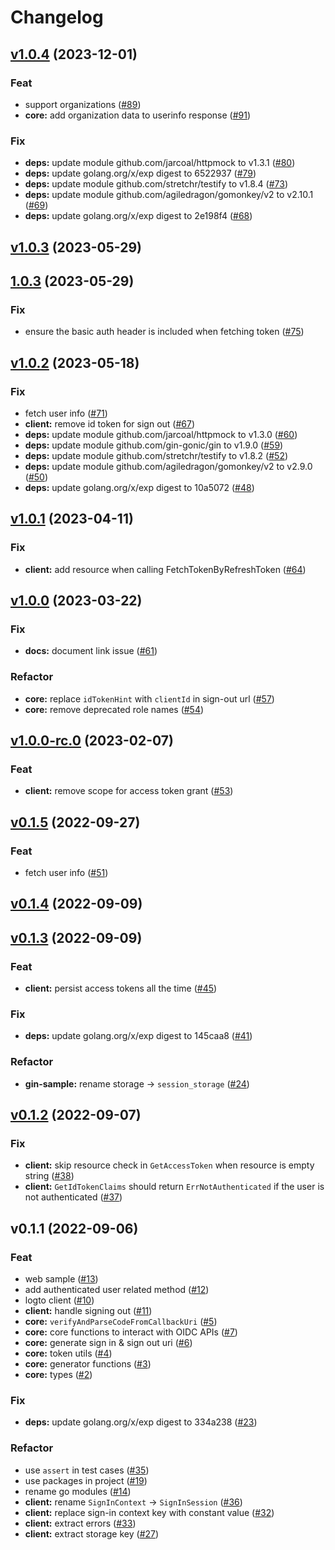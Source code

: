 # Changelog

## [v1.0.4](https://github.com/logto-io/go/compare/v1.0.3...v1.0.4) (2023-12-01)

### Feat

* support organizations ([#89](https://github.com/logto-io/go/issues/89))
* **core:** add organization data to userinfo response ([#91](https://github.com/logto-io/go/issues/91))

### Fix

* **deps:** update module github.com/jarcoal/httpmock to v1.3.1 ([#80](https://github.com/logto-io/go/issues/80))
* **deps:** update golang.org/x/exp digest to 6522937 ([#79](https://github.com/logto-io/go/issues/79))
* **deps:** update module github.com/stretchr/testify to v1.8.4 ([#73](https://github.com/logto-io/go/issues/73))
* **deps:** update module github.com/agiledragon/gomonkey/v2 to v2.10.1 ([#69](https://github.com/logto-io/go/issues/69))
* **deps:** update golang.org/x/exp digest to 2e198f4 ([#68](https://github.com/logto-io/go/issues/68))


## [v1.0.3](https://github.com/logto-io/go/compare/1.0.3...v1.0.3) (2023-05-29)


## [1.0.3](https://github.com/logto-io/go/compare/v1.0.2...1.0.3) (2023-05-29)

### Fix

* ensure the basic auth header is included when fetching token ([#75](https://github.com/logto-io/go/issues/75))


## [v1.0.2](https://github.com/logto-io/go/compare/v1.0.1...v1.0.2) (2023-05-18)

### Fix

* fetch user info ([#71](https://github.com/logto-io/go/issues/71))
* **client:** remove id token for sign out ([#67](https://github.com/logto-io/go/issues/67))
* **deps:** update module github.com/jarcoal/httpmock to v1.3.0 ([#60](https://github.com/logto-io/go/issues/60))
* **deps:** update module github.com/gin-gonic/gin to v1.9.0 ([#59](https://github.com/logto-io/go/issues/59))
* **deps:** update module github.com/stretchr/testify to v1.8.2 ([#52](https://github.com/logto-io/go/issues/52))
* **deps:** update module github.com/agiledragon/gomonkey/v2 to v2.9.0 ([#50](https://github.com/logto-io/go/issues/50))
* **deps:** update golang.org/x/exp digest to 10a5072 ([#48](https://github.com/logto-io/go/issues/48))


## [v1.0.1](https://github.com/logto-io/go/compare/v1.0.0...v1.0.1) (2023-04-11)

### Fix

* **client:** add resource when calling FetchTokenByRefreshToken ([#64](https://github.com/logto-io/go/issues/64))


## [v1.0.0](https://github.com/logto-io/go/compare/v1.0.0-rc.0...v1.0.0) (2023-03-22)

### Fix

* **docs:** document link issue ([#61](https://github.com/logto-io/go/issues/61))

### Refactor

* **core:** replace `idTokenHint` with `clientId` in sign-out url ([#57](https://github.com/logto-io/go/issues/57))
* **core:** remove deprecated role names ([#54](https://github.com/logto-io/go/issues/54))


## [v1.0.0-rc.0](https://github.com/logto-io/go/compare/v0.1.5...v1.0.0-rc.0) (2023-02-07)

### Feat

* **client:** remove scope for access token grant ([#53](https://github.com/logto-io/go/issues/53))


## [v0.1.5](https://github.com/logto-io/go/compare/v0.1.4...v0.1.5) (2022-09-27)

### Feat

* fetch user info ([#51](https://github.com/logto-io/go/issues/51))


## [v0.1.4](https://github.com/logto-io/go/compare/v0.1.3...v0.1.4) (2022-09-09)


## [v0.1.3](https://github.com/logto-io/go/compare/v0.1.2...v0.1.3) (2022-09-09)

### Feat

* **client:** persist access tokens all the time ([#45](https://github.com/logto-io/go/issues/45))

### Fix

* **deps:** update golang.org/x/exp digest to 145caa8 ([#41](https://github.com/logto-io/go/issues/41))

### Refactor

* **gin-sample:** rename storage -> `session_storage` ([#24](https://github.com/logto-io/go/issues/24))


## [v0.1.2](https://github.com/logto-io/go/compare/v0.1.1...v0.1.2) (2022-09-07)

### Fix

* **client:** skip resource check in `GetAccessToken` when resource is empty string ([#38](https://github.com/logto-io/go/issues/38))
* **client:** `GetIdTokenClaims` should return `ErrNotAuthenticated` if the user is not authenticated ([#37](https://github.com/logto-io/go/issues/37))


## v0.1.1 (2022-09-06)

### Feat

* web sample ([#13](https://github.com/logto-io/go/issues/13))
* add authenticated user related method ([#12](https://github.com/logto-io/go/issues/12))
* logto client ([#10](https://github.com/logto-io/go/issues/10))
* **client:** handle signing out ([#11](https://github.com/logto-io/go/issues/11))
* **core:** `verifyAndParseCodeFromCallbackUri` ([#5](https://github.com/logto-io/go/issues/5))
* **core:** core functions to interact with OIDC APIs ([#7](https://github.com/logto-io/go/issues/7))
* **core:** generate sign in & sign out uri ([#6](https://github.com/logto-io/go/issues/6))
* **core:** token utils ([#4](https://github.com/logto-io/go/issues/4))
* **core:** generator functions ([#3](https://github.com/logto-io/go/issues/3))
* **core:** types ([#2](https://github.com/logto-io/go/issues/2))

### Fix

* **deps:** update golang.org/x/exp digest to 334a238 ([#23](https://github.com/logto-io/go/issues/23))

### Refactor

* use `assert` in test cases ([#35](https://github.com/logto-io/go/issues/35))
* use packages in project ([#19](https://github.com/logto-io/go/issues/19))
* rename go modules ([#14](https://github.com/logto-io/go/issues/14))
* **client:** rename `SignInContext` -> `SignInSession` ([#36](https://github.com/logto-io/go/issues/36))
* **client:** replace sign-in context key with constant value ([#32](https://github.com/logto-io/go/issues/32))
* **client:** extract errors ([#33](https://github.com/logto-io/go/issues/33))
* **client:** extract storage key ([#27](https://github.com/logto-io/go/issues/27))

